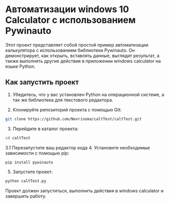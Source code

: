# Автоматизации windows 10 Calculator с использованием Pywinauto

Этот проект представляет собой простой пример автоматизации калькулятора с использованием библиотеки Pywinauto. Он демонстрирует, как открыть, вставлять данные, выглядит результат, а также выполнять другие действия в приложении windows calculator на языке Python.

## Как запустить проект

1. Убедитесь, что у вас установлен Python на операционной системе, а так же библиотека для текстового редактора.

2. Клонируйте репозиторий проекта с помощью Git:
```bash
git clone https://github.com/Nevrinoma/caltTest/caltTest.git
```
3. Перейдите в каталог проекта:
```bash
cd caltTest
```
3.1 Перезапустите ваш редактор кода
4. Установите необходимые зависимости с помощью pip:
```bash
pip install pywinauto
```
5. Запустите проект:
```bash
python caltTest.py
```

Проект должен запуститься, выполнить действия в windows calculator и завершить работу.
